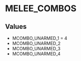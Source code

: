 # MELEE_COMBOS

## Values
* MCOMBO_UNARMED_1 = 4
* MCOMBO_UNARMED_2
* MCOMBO_UNARMED_3
* MCOMBO_UNARMED_4